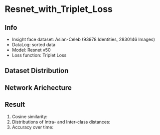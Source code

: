 # Resnet_with_Triplet_Loss
## Info
- Insight face dataset: Asian-Celeb (93978 Identities, 2830146 Images)
- DataLog: sorted data
- Model: Resnet v50
- Loss function: Triplet Loss

## Dataset Distribution


## Network Arichecture



## Result
1. Cosine similarity:
2. Distributions of Intra- and Inter-class distances:
3. Accuracy over time:
